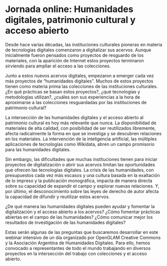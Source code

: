 # Jornada online: Humanidades digitales, patrimonio cultural y acceso abierto

Desde hace varias décadas, las instituciones culturales pioneras en materia de tecnologías digitales comenzaron a digitalizar sus acervos. Aunque inicialmente fueron pensados como proyectos de resguardo de los materiales, con la aparición de Internet estos proyectos terminaron sirviendo para ampliar el acceso a las colecciones. 

Junto a estos nuevos acervos digitales, empezaron a emerger cada vez más proyectos de “humanidades digitales”. Muchos de estos proyectos tienen como materia prima las colecciones de las instituciones culturales. ¿En qué prácticas se basan estos proyectos?, ¿qué tecnologías y metodologías utilizan?, ¿cuáles son sus experiencias a la hora de aproximarse a las colecciones resguardadas por las instituciones de patrimonio cultural? 

La intersección de las humanidades digitales y el acceso abierto al patrimonio cultural es hoy más relevante que nunca. La disponibilidad de materiales de alta calidad, con posibilidad de ser reutilizados libremente, afecta radicalmente la forma en que se investiga y se descubren relaciones en los materiales. La intervención de la inteligencia artificial, las múltiples aplicaciones de tecnologías como Wikidata, abren un campo promisorio para las humanidades digitales. 

Sin embargo, las dificultades que muchas instituciones tienen para iniciar proyectos de digitalización o abrir sus acervos limitan las oportunidades que ofrecen las tecnologías digitales. La crisis de las humanidades, con presupuestos cada vez más escasos y una cultura basada en la exaltación de lo impreso y la publicación monográfica, impacta de manera directa sobre su capacidad de expandir el campo y explorar nuevas relaciones. Y, por último, el desconocimiento sobre las leyes de derecho de autor afecta la capacidad de difundir y reutilizar estos acervos. 

¿De qué manera las humanidades digitales pueden ayudar y fomentar la digitalización y el acceso abierto a los acervos? ¿Cómo fomentar prácticas abiertas en el campo de las humanidades? ¿Cómo comunicar mejor los resultados de investigación de las humanidades digitales? 

Estas serán algunas de las preguntas que buscaremos desarrollar en este webinar intensivo de un día organizado por OpenGLAM Creative Commons y la Asociación Argentina de Humanidades Digitales. Para ello, hemos convocado a representantes de todo el mundo trabajando en diversos proyectos en la intersección del trabajo con colecciones y el acceso abierto. 
